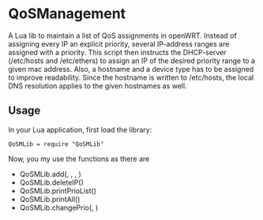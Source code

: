 # QoSManagement

A Lua lib to maintain a list of QoS assignments in openWRT. Instead of assigning every IP an explicit priority, several IP-address ranges are assigned with a priority. This script then instructs the DHCP-server (/etc/hosts and /etc/ethers) to assign an IP of the desired priority range to a given mac address. Also, a hostname and a device type has to be assigned to improve readability. Since the hostname is written to /etc/hosts, the local DNS resolution applies to the given hostnames as well.

## Usage
In your Lua application, first load the library:

`QoSMLib = require "QoSMLib"`
  
Now, you my use the functions as there are
  - QoSMLib.add(<hostname>, <MAC>, <prio>, <device>)
  - QoSMLib.deleteIP(<IP>)
  - QoSMLib.printPrioList(<prio>)
  - QoSMLib.printAll()
  - QoSMLib.changePrio(<IP>, <newPrio>)
